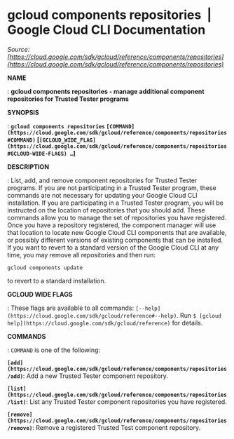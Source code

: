 # gcloud components repositories  |  Google Cloud CLI Documentation

*Source: [https://cloud.google.com/sdk/gcloud/reference/components/repositories](https://cloud.google.com/sdk/gcloud/reference/components/repositories)*

**NAME**

: **gcloud components repositories - manage additional component repositories for Trusted Tester programs**

**SYNOPSIS**

: **`gcloud components repositories` `[COMMAND](https://cloud.google.com/sdk/gcloud/reference/components/repositories#COMMAND)` [`[GCLOUD_WIDE_FLAG](https://cloud.google.com/sdk/gcloud/reference/components/repositories#GCLOUD-WIDE-FLAGS) …`]**

**DESCRIPTION**

: List, add, and remove component repositories for Trusted Tester programs. If you
are not participating in a Trusted Tester program, these commands are not
necessary for updating your Google Cloud CLI installation.
If you are participating in a Trusted Tester program, you will be instructed on
the location of repositories that you should add. These commands allow you to
manage the set of repositories you have registered.
Once you have a repository registered, the component manager will use that
location to locate new Google Cloud CLI components that are available, or
possibly different versions of existing components that can be installed.
If you want to revert to a standard version of the Google Cloud CLI at any time,
you may remove all repositories and then run:

```
gcloud components update
```

to revert to a standard installation.

**GCLOUD WIDE FLAGS**

: These flags are available to all commands: `[--help](https://cloud.google.com/sdk/gcloud/reference#--help)`.
Run `$ [gcloud help](https://cloud.google.com/sdk/gcloud/reference)` for details.

**COMMANDS**

: ``COMMAND`` is one of the following:

**`[add](https://cloud.google.com/sdk/gcloud/reference/components/repositories/add)`**:
Add a new Trusted Tester component repository.

**`[list](https://cloud.google.com/sdk/gcloud/reference/components/repositories/list)`**:
List any Trusted Tester component repositories you have registered.

**`[remove](https://cloud.google.com/sdk/gcloud/reference/components/repositories/remove)`**:
Remove a registered Trusted Test component repository.